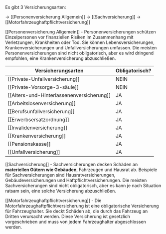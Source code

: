 Es gibt 3 Versicherungsarten:


-> [[Personenversicherung Allgemein]]
-> [[Sachversicherung]]
-> [[Motorfahrzeughaftpflichtversicherung]]

[[Personenversicherung Allgemein]] - Personenversicherungen schützen Einzelpersonen vor finanziellen Risiken im Zusammenhang mit Verletzungen, Krankheiten oder Tod. Sie können Lebensversicherungen, Krankenversicherungen und Unfallversicherungen umfassen. Die meisten Personenversicherungen sind nicht obligatorisch, aber es wird dringend empfohlen, eine Krankenversicherung abzuschließen.

| Versicherungsarten                        | Obligatorisch? |
| ----------------------------------------- | -------------- |
| [[Private-Unfallversicherung]]            | NEIN           |
| [[Private-Vorsorge-3-säule]]              | NEIN           |
| [[Alters-und-Hinterlassenenversicherung]] | JA             |
| [[Arbeitslosenversicherung]]              | JA             |
| [[Berufsunfallversicherung]]              | JA             |
| [[Erwerbsersatzordnung]]                  | JA             |
| [[Invalidenversicherung]]                 | JA             |
| [[Krankenversicherung]]                   | JA             |
| [[Pensionskasse]]                         | JA             |
| [[Unfallversicherung]]                    | JA             |



[[Sachversicherung]] - Sachversicherungen decken Schäden an **materiellen Gütern wie Gebäuden**, Fahrzeugen und Hausrat ab. Beispiele für Sachversicherungen sind Hausratversicherungen, Gebäudeversicherungen und Haftpflichtversicherungen. Die meisten Sachversicherungen sind nicht obligatorisch, aber es kann je nach Situation ratsam sein, eine solche Versicherung abzuschließen.

[[Motorfahrzeughaftpflichtversicherung]] - Die Motorfahrzeughaftpflichtversicherung ist eine obligatorische Versicherung für Fahrzeughalter. Sie deckt Schäden ab, die durch das Fahrzeug an Dritten verursacht werden. Diese Versicherung ist gesetzlich vorgeschrieben und muss von jedem Fahrzeughalter abgeschlossen werden.